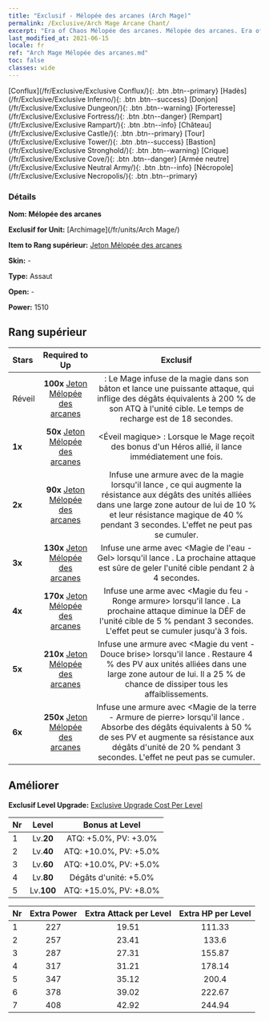 ```yaml
---
title: "Exclusif - Mélopée des arcanes (Arch Mage)"
permalink: /Exclusive/Arch Mage Arcane Chant/
excerpt: "Era of Chaos Mélopée des arcanes. Mélopée des arcanes. Era of Chaos Exclusif Mélopée des arcanes. Archimage Exclusif."
last_modified_at: 2021-06-15
locale: fr
ref: "Arch Mage Mélopée des arcanes.md"
toc: false
classes: wide
---
```

 [Conflux](/fr/Exclusive/Exclusive Conflux/){: .btn .btn--primary} [Hadès](/fr/Exclusive/Exclusive Inferno/){: .btn .btn--success} [Donjon](/fr/Exclusive/Exclusive Dungeon/){: .btn .btn--warning} [Forteresse](/fr/Exclusive/Exclusive Fortress/){: .btn .btn--danger} [Rempart](/fr/Exclusive/Exclusive Rampart/){: .btn .btn--info} [Château](/fr/Exclusive/Exclusive Castle/){: .btn .btn--primary} [Tour](/fr/Exclusive/Exclusive Tower/){: .btn .btn--success} [Bastion](/fr/Exclusive/Exclusive Stronghold/){: .btn .btn--warning} [Crique](/fr/Exclusive/Exclusive Cove/){: .btn .btn--danger} [Armée neutre](/fr/Exclusive/Exclusive Neutral Army/){: .btn .btn--info} [Nécropole](/fr/Exclusive/Exclusive Necropolis/){: .btn .btn--primary} 

### Détails
 **Nom: Mélopée des arcanes** 

 **Exclusif for Unit:** [Archimage](/fr/units/Arch Mage/) 

 **Item to Rang supérieur:** [Jeton Mélopée des arcanes](/ItemsFR/con_915/)

 **Skin:** -

 **Type:** Assaut

 **Open:** -

 **Power:** 1510

## Rang supérieur

  |     Stars    |  Required to Up | Exclusif |
  |:-------------|:---------------:|:---------------:|
  |  Réveil  | **100x** [Jeton Mélopée des arcanes](/ItemsFR/con_915/) | <Infusion de magie> : Le Mage infuse de la magie dans son bâton et lance une puissante attaque, qui inflige des dégâts équivalents à 200 % de son ATQ à l'unité cible. Le temps de recharge est de 18 secondes. |
  | **1x** <i class="fas fa-star"/> | **50x** [Jeton Mélopée des arcanes](/ItemsFR/con_915/) | <Éveil magique> : Lorsque le Mage reçoit des bonus d'un Héros allié, il lance immédiatement <Infusion de magie> une fois. |
  | **2x** <i class="fas fa-star"/> | **90x** [Jeton Mélopée des arcanes](/ItemsFR/con_915/) | Infuse une armure avec de la magie lorsqu'il lance <Infusion de magie>, ce qui augmente la résistance aux dégâts des unités alliées dans une large zone autour de lui de 10 % et leur résistance magique de 40 % pendant 3 secondes. L'effet ne peut pas se cumuler. |
  | **3x** <i class="fas fa-star"/> | **130x** [Jeton Mélopée des arcanes](/ItemsFR/con_915/) | Infuse une arme avec <Magie de l'eau - Gel> lorsqu'il lance <Infusion de magie>. La prochaine attaque est sûre de geler l'unité cible pendant 2 à 4 secondes. |
  | **4x** <i class="fas fa-star"/> | **170x** [Jeton Mélopée des arcanes](/ItemsFR/con_915/) | Infuse une arme avec <Magie du feu - Ronge armure> lorsqu'il lance <Infusion de magie>. La prochaine attaque diminue la DÉF de l'unité cible de 5 % pendant 3 secondes. L'effet peut se cumuler jusqu'à 3 fois. |
  | **5x** <i class="fas fa-star"/> | **210x** [Jeton Mélopée des arcanes](/ItemsFR/con_915/) | Infuse une armure avec <Magie du vent - Douce brise> lorsqu'il lance <Infusion de magie>. Restaure 4 % des PV aux unités alliées dans une large zone autour de lui. Il a 25 % de chance de dissiper tous les affaiblissements. |
  | **6x** <i class="fas fa-star"/> | **250x** [Jeton Mélopée des arcanes](/ItemsFR/con_915/) | Infuse une armure avec <Magie de la terre - Armure de pierre> lorsqu'il lance <Infusion de magie>. Absorbe des dégâts équivalents à 50 % de ses PV et augmente sa résistance aux dégâts d'unité de 20 % pendant 3 secondes. L'effet ne peut pas se cumuler. |


## Améliorer
 **Exclusif Level Upgrade:** [Exclusive Upgrade Cost Per Level](/Exclusive/ExclusiveUpgradeCostPerLevel/)

  |  Nr  |   Level  | Bonus at Level |
  |:-----|:--------:|:--------------:|
  | 1 | Lv.**20** | ATQ: +5.0%, PV: +3.0% |
  | 2 | Lv.**40** | ATQ: +10.0%, PV: +5.0% |
  | 3 | Lv.**60** | ATQ: +10.0%, PV: +5.0% |
  | 4 | Lv.**80** | Dégâts d'unité: +5.0% |
  | 5 | Lv.**100** | ATQ: +15.0%, PV: +8.0% |


  |  Nr  |  Extra Power | Extra Attack per Level | Extra HP per Level |
  |:-----|:--------:|:--------:|:--------:|
  | 1 | 227 | 19.51 | 111.33 |
  | 2 | 257 | 23.41 | 133.6 |
  | 3 | 287 | 27.31 | 155.87 |
  | 4 | 317 | 31.21 | 178.14 |
  | 5 | 347 | 35.12 | 200.4 |
  | 6 | 378 | 39.02 | 222.67 |
  | 7 | 408 | 42.92 | 244.94 |



